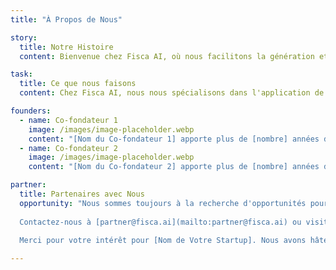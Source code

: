 ```yaml
---
title: "À Propos de Nous"

story:
  title: Notre Histoire
  content: Bienvenue chez Fisca AI, où nous facilitons la génération et l'interprétation de la facturation médicale à l'aide de l'IA. Fondée en 2024, notre aventure a commencé lorsque...

task:
  title: Ce que nous faisons
  content: Chez Fisca AI, nous nous spécialisons dans l'application de l'IA pour résoudre les problèmes de facturation médicale, économisant du temps et permettant aux médecins de se concentrer sur les patients plutôt que sur la facturation. Notre objectif est d'améliorer la précision et les efforts lors de la création, validation ou compréhension des factures médicales. Nous sommes déterminés à...

founders:
  - name: Co-fondateur 1
    image: /images/image-placeholder.webp
    content: "[Nom du Co-fondateur 1] apporte plus de [nombre] années d'expérience dans [domaine ou industrie]. Avant de fonder [Nom de Votre Startup], [il/elle] a travaillé chez [emploi ou réalisation notable précédente]. [Il/Elle] détient un [diplôme] en [domaine] de [université]. Pendant son temps libre, [il/elle] aime [loisir ou intérêt]."
  - name: Co-fondateur 2
    image: /images/image-placeholder.webp
    content: "[Nom du Co-fondateur 2] apporte plus de [nombre] années d'expérience dans [domaine ou industrie]. Avant de fonder [Nom de Votre Startup], [il/elle] a travaillé chez [emploi ou réalisation notable précédente]. [Il/Elle] détient un [diplôme] en [domaine] de [université]. Pendant son temps libre, [il/elle] aime [loisir ou intérêt]."

partner:
  title: Partenaires avec Nous
  opportunity: "Nous sommes toujours à la recherche d'opportunités pour croître et collaborer avec d'autres qui partagent notre vision. Si vous êtes intéressé par un partenariat avec nous ou souhaitez en savoir plus sur ce que nous pouvons accomplir ensemble, n'hésitez pas à nous contacter.
  
  Contactez-nous à [partner@fisca.ai](mailto:partner@fisca.ai) ou visitez notre [Page de Contact](http://fisca.ai/contact).
  
  Merci pour votre intérêt pour [Nom de Votre Startup]. Nous avons hâte d'explorer de nouvelles opportunités ensemble !"

---
```

